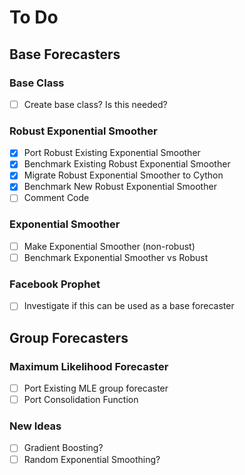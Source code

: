 # To Do

## Base Forecasters

### Base Class
- [ ] Create base class? Is this needed?

### Robust Exponential Smoother 
- [x] Port Robust Existing Exponential Smoother   
- [x] Benchmark Existing Robust Exponential Smoother  
- [x] Migrate Robust Exponential Smoother to Cython  
- [x] Benchmark New Robust Exponential Smoother 
- [ ] Comment Code

### Exponential Smoother 
- [ ] Make Exponential Smoother (non-robust)  
- [ ] Benchmark Exponential Smoother vs Robust

### Facebook Prophet
- [ ] Investigate if this can be used as a base forecaster

## Group Forecasters

### Maximum Likelihood Forecaster
- [ ] Port Existing MLE group forecaster   
- [ ] Port Consolidation Function

### New Ideas
- [ ] Gradient Boosting?
- [ ] Random Exponential Smoothing?